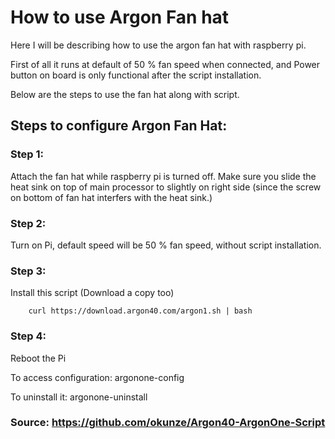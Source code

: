 # How to use Argon Fan hat

Here I will be describing how to use the argon fan hat with raspberry pi.

First of all it runs at default of 50 % fan speed when connected, and Power button on board is only functional after the script installation.

Below are the steps to use the fan hat along with script.

## Steps to configure Argon Fan Hat:

### Step 1: 

Attach the fan hat while raspberry pi is turned off. Make sure you slide the heat sink on top of main processor to slightly on right side (since the screw on bottom of fan hat interfers with the heat sink.)

### Step 2: 

Turn on Pi, default speed will be 50 % fan speed, without script installation.

### Step 3: 

Install this script (Download a copy too) 

		curl https://download.argon40.com/argon1.sh | bash

### Step 4: 

Reboot the Pi

To access configuration: argonone-config

To uninstall it: argonone-uninstall


### Source: https://github.com/okunze/Argon40-ArgonOne-Script